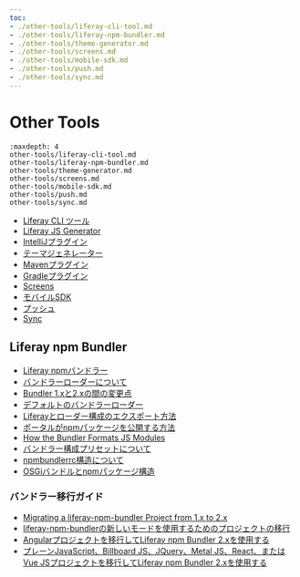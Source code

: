 ```yaml
---
toc:
- ./other-tools/liferay-cli-tool.md
- ./other-tools/liferay-npm-bundler.md
- ./other-tools/theme-generator.md
- ./other-tools/screens.md
- ./other-tools/mobile-sdk.md
- ./other-tools/push.md
- ./other-tools/sync.md
---
```


# Other Tools

```{toctree}
:maxdepth: 4
other-tools/liferay-cli-tool.md
other-tools/liferay-npm-bundler.md
other-tools/theme-generator.md
other-tools/screens.md
other-tools/mobile-sdk.md
other-tools/push.md
other-tools/sync.md
```

* [Liferay CLI ツール](./other-tools/liferay-cli-tool.md)
* [Liferay JS Generator](./other-tools/liferay-js-generator.md)
* [IntelliJプラグイン](./other-tools/intellij-plugin.md)
* [テーマジェネレーター](./other-tools/theme-generator.md)
* [Mavenプラグイン](./other-tools/maven-plugins.md)
* [Gradleプラグイン](./other-tools/gradle-plugins.md)
* [Screens](./other-tools/screens.md)
* [モバイルSDK](./other-tools/mobile-sdk.md)
* [プッシュ](./other-tools/push.md)
* [Sync](./other-tools/sync.md)

## Liferay npm Bundler

* [Liferay npmバンドラー](./other-tools/liferay-npm-bundler/liferay-npm-bundler-intro.md)
* [バンドラーローダーについて](./other-tools/liferay-npm-bundler/understanding-bundler-loaders.md)
* [Bundler 1.xと2.xの間の変更点](./other-tools/liferay-npm-bundler/changes-between-bundler-1.x-and-2.x.md)
* [デフォルトのバンドラーローダー](./other-tools/liferay-npm-bundler/default-bundler-loaders.md)
* [Liferayとローダー構成のエクスポート方法](./other-tools/liferay-npm-bundler/how-liferay-amd-loader-configuration-is-exported.md)
* [ポータルがnpmパッケージを公開する方法](./other-tools/liferay-npm-bundler/how-portal-publishes-npm-packages.md)
* [How the Bundler Formats JS Modules](./other-tools/liferay-npm-bundler/how-the-bundler-formats-js-modules.md)
* [バンドラー構成プリセットについて](./other-tools/liferay-npm-bundler/how-the-default-preset-configures-the-liferay-npm-bundler.md)
* [npmbundlerrc構造について](./other-tools/liferay-npm-bundler/npmbundlerrc-structure.md)
* [OSGiバンドルとnpmパッケージ構造](./other-tools/liferay-npm-bundler/the-structure-of-osgi-bundles-containing-npm-packages.md)

### バンドラー移行ガイド

* [Migrating a liferay-npm-bundler Project from 1.x to 2.x](./other-tools/liferay-npm-bundler/bundler-migration-guide/migrating-bundler-projects-intro.md)
* [liferay-npm-bundlerの新しいモードを使用するためのプロジェクトの移行](./other-tools/liferay-npm-bundler/bundler-migration-guide/migrating-to-the-new-mode.md)
* [Angularプロジェクトを移行してLiferay npm Bundler 2.xを使用する](./other-tools/liferay-npm-bundler/bundler-migration-guide/migrating-angular-bundler.md)
* [プレーンJavaScript、Billboard JS、JQuery、Metal JS、React、またはVue JSプロジェクトを移行してLiferay npm Bundler 2.xを使用する](./other-tools/liferay-npm-bundler/bundler-migration-guide/migrating-plain-js-billboard-jquery-metal-js-react-vue-bundler.md)
